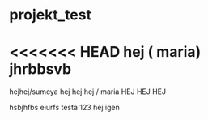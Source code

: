 # projekt_test
<<<<<<< HEAD
hej ( maria)
jhrbbsvb
=======
hejhej/sumeya
hej hej hej / maria
HEJ HEJ HEJ

hsbjhfbs
eiurfs
testa
123
hej igen 